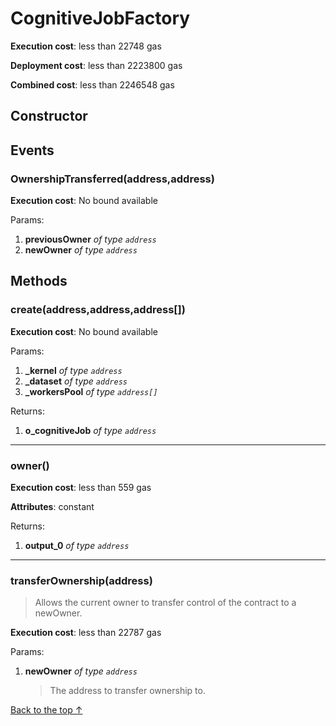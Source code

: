 # CognitiveJobFactory


**Execution cost**: less than 22748 gas

**Deployment cost**: less than 2223800 gas

**Combined cost**: less than 2246548 gas

## Constructor




## Events
### OwnershipTransferred(address,address)


**Execution cost**: No bound available


Params:

1. **previousOwner** *of type `address`*
2. **newOwner** *of type `address`*


## Methods
### create(address,address,address[])


**Execution cost**: No bound available


Params:

1. **_kernel** *of type `address`*
2. **_dataset** *of type `address`*
3. **_workersPool** *of type `address[]`*

Returns:


1. **o_cognitiveJob** *of type `address`*

--- 
### owner()


**Execution cost**: less than 559 gas

**Attributes**: constant



Returns:


1. **output_0** *of type `address`*

--- 
### transferOwnership(address)
>
> Allows the current owner to transfer control of the contract to a newOwner.


**Execution cost**: less than 22787 gas


Params:

1. **newOwner** *of type `address`*

    > The address to transfer ownership to.



[Back to the top ↑](#cognitivejobfactory)
